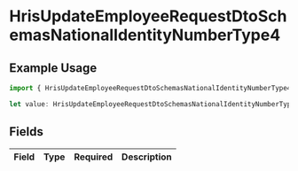 # HrisUpdateEmployeeRequestDtoSchemasNationalIdentityNumberType4

## Example Usage

```typescript
import { HrisUpdateEmployeeRequestDtoSchemasNationalIdentityNumberType4 } from "@stackone/stackone-client-ts/sdk/models/shared";

let value: HrisUpdateEmployeeRequestDtoSchemasNationalIdentityNumberType4 = {};
```

## Fields

| Field       | Type        | Required    | Description |
| ----------- | ----------- | ----------- | ----------- |